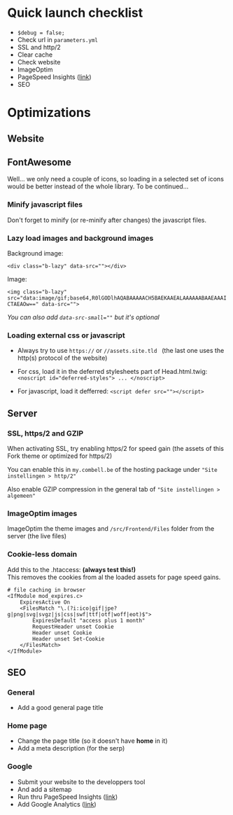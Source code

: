 # Quick launch checklist

- `$debug = false;`
- Check url in `parameters.yml`
- SSL and http/2
- Clear cache
- Check website
- ImageOptim
- PageSpeed Insights ([link](https://developers.google.com/speed/pagespeed/insights/))
- SEO

  

# Optimizations

## Website

## FontAwesome

Well... we only need a couple of icons, so loading in a selected set of icons would be better instead of the whole library.
To be continued...

### Minify javascript files

Don't forget to minify (or re-minify after changes) the javascript files.


### Lazy load images and background images

Background image:

`<div class="b-lazy" data-src=""></div>`

Image:

`<img class="b-lazy"  src="data:image/gif;base64,R0lGODlhAQABAAAAACH5BAEKAAEALAAAAAABAAEAAAICTAEAOw==" data-src=""> `

*You can also add `data-src-small=""` but it's optional*


### Loading external css or javascript

- Always try to use `https://` or `//assets.site.tld ` (the last one uses the http(s) protocol of the website)

- For css, load it in the deferred stylesheets part of Head.html.twig:  `<noscript id="deferred-styles"> ... </noscript>`

- For javascript, load it defferred: `<script defer src=""></script>`






## Server


### SSL, https/2 and GZIP

When activating SSL, try enabling https/2 for speed gain (the assets of this Fork theme or optimized for https/2)

You can enable this in `my.combell.be` of the hosting package under `"Site instellingen > http/2"`

Also enable GZIP compression in the general tab of `"Site instellingen > algemeen"`


### ImageOptim images

ImageOptim the theme images and `/src/Frontend/Files` folder from the server (the live files)


### Cookie-less domain

Add this to the .htaccess: __(always test this!)__  
This removes the cookies from al the loaded assets for page speed gains.

```
# file caching in browser
<IfModule mod_expires.c>
	ExpiresActive On
	<FilesMatch "\.(?i:ico|gif|jpe?g|png|svg|svgz|js|css|swf|ttf|otf|woff|eot)$">
		ExpiresDefault "access plus 1 month"
		RequestHeader unset Cookie
		Header unset Cookie
		Header unset Set-Cookie
	</FilesMatch>
</IfModule>
```


## SEO

### General

- Add a good general page title 

### Home page

- Change the page title (so it doesn't have __home__ in it)
- Add a meta description (for the serp)


### Google

- Submit your website to the developpers tool
- And add a sitemap
- Run thru PageSpeed Insights ([link](https://developers.google.com/speed/pagespeed/insights/))
- Add Google Analytics ([link](https://analytics.google.com))